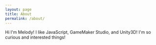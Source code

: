 ```yaml
---
layout: page
title: About
permalink: /about/
---
```


Hi I'm Melody! I like JavaScript, GameMaker Studio, and Unity3D! I'm so curious and interested things!
